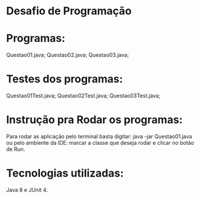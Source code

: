 # Desafio de Programação

# Programas:

Questao01.java;
Questao02.java;
Questao03.java;

# Testes dos programas:

Questao01Test.java;
Questao02Test.java;
Questao03Test.java;

# Instrução pra Rodar os programas:

Para rodar as aplicação pelo terminal basta digitar: java -jar Questao01.java
ou
pelo ambiente da IDE: marcar a classe que deseja rodar e clicar no botão de Run.

# Tecnologias utilizadas:

Java 8 e JUnit 4.
